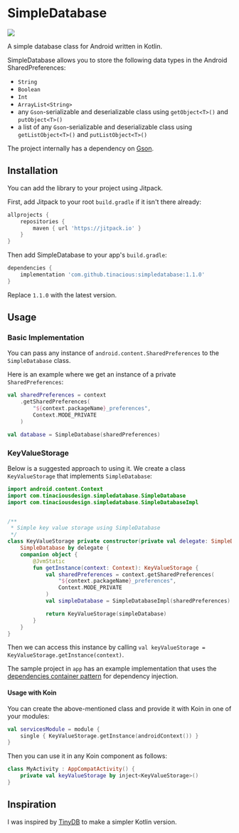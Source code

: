 # SimpleDatabase

[![](https://jitpack.io/v/tinacious/simpledatabase.svg)](https://jitpack.io/#tinacious/simpledatabase)


A simple database class for Android written in Kotlin.

SimpleDatabase allows you to store the following data types in the Android SharedPreferences:

- `String`
- `Boolean`
- `Int`
- `ArrayList<String>`
- any `Gson`-serializable and deserializable class using `getObject<T>()` and `putObject<T>()`
- a list of any `Gson`-serializable and deserializable class using `getListObject<T>()` and `putListObject<T>()`

The project internally has a dependency on [Gson](https://github.com/google/gson).


## Installation

You can add the library to your project using Jitpack.

First, add Jitpack to your root `build.gradle` if it isn't there already:

```groovy
allprojects {
    repositories {
        maven { url 'https://jitpack.io' }
    }
}

```

Then add SimpleDatabase to your app's `build.gradle`:

```groovy
dependencies {
    implementation 'com.github.tinacious:simpledatabase:1.1.0'
}
```

Replace `1.1.0` with the latest version.


## Usage

### Basic Implementation

You can pass any instance of `android.content.SharedPreferences` to the `SimpleDatabase` class.

Here is an example where we get an instance of a private `SharedPreferences`:

```kotlin
val sharedPreferences = context
    .getSharedPreferences(
        "${context.packageName}_preferences",
        Context.MODE_PRIVATE
    )

val database = SimpleDatabase(sharedPreferences)
```


### KeyValueStorage

Below is a suggested approach to using it. We create a class `KeyValueStorage` that implements `SimpleDatabase`:

```kotlin
import android.content.Context
import com.tinaciousdesign.simpledatabase.SimpleDatabase
import com.tinaciousdesign.simpledatabase.SimpleDatabaseImpl


/**
 * Simple key value storage using SimpleDatabase
 */
class KeyValueStorage private constructor(private val delegate: SimpleDatabase) :
    SimpleDatabase by delegate {
    companion object {
        @JvmStatic
        fun getInstance(context: Context): KeyValueStorage {
            val sharedPreferences = context.getSharedPreferences(
                "${context.packageName}_preferences",
                Context.MODE_PRIVATE
            )
            val simpleDatabase = SimpleDatabaseImpl(sharedPreferences)

            return KeyValueStorage(simpleDatabase)
        }
    }
}
```

Then we can access this instance by calling `val keyValueStorage = KeyValueStorage.getInstance(context)`.

The sample project in `app` has an example implementation that uses the [dependencies container pattern](https://developer.android.com/training/dependency-injection/manual#dependencies-container) for dependency injection.


#### Usage with Koin

You can create the above-mentioned class and provide it with Koin in one of your modules:

```kotlin
val servicesModule = module {
    single { KeyValueStorage.getInstance(androidContext()) }
}
```

Then you can use it in any Koin component as follows:

```kotlin
class MyActivity : AppCompatActivity() {
    private val keyValueStorage by inject<KeyValueStorage>()
}
```


## Inspiration

I was inspired by [TinyDB](https://github.com/kcochibili/TinyDB--Android-Shared-Preferences-Turbo) to make a simpler Kotlin version.
